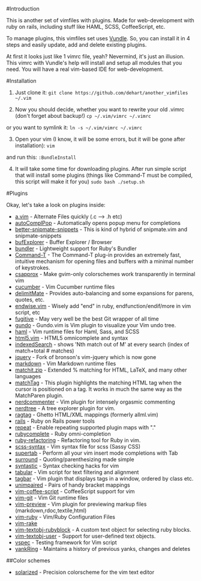 #Introduction

This is another set of vimfiles with plugins. Made for web-development with ruby on rails, including stuff like HAML, SCSS, CoffeeScript, etc.

To manage plugins, this vimfiles set uses [Vundle](https://github.com/gmarik/vundle). So, you can install it in 4 steps and easily update, add and delete existing plugins.

At first it looks just like 1 vimrc file, yeah? Nevermind, it's just an illusion. This vimrc with Vundle's help will install and setup all modules that you need. You will have a real vim-based IDE for web-development. 

#Installation

1. Just clone it:
`git clone https://github.com/dehart/another_vimfiles ~/.vim`

2. Now you should decide, whether you want to rewrite your old .vimrc (don't forget about backup!)
`cp ~/.vim/vimrc ~/.vimrc`

or you want to symlink it:
`ln -s ~/.vim/vimrc ~/.vimrc`

3. Open your vim (I know, it will be some errors, but it will be gone after installation):
`vim`

and run this:
`:BundleInstall`

4. It will take some time for downloading plugins. After run simple script that will install some plugins (things like Command-T must be compiled, this script will make it for you)
`sudo bash ./setup.sh`

#Plugins

Okay, let's take a look on plugins inside:

 - [a.vim](https://github.com/vim-scripts/a.vim) - Alternate Files quickly (.c --> .h etc)
 - [autoComplPop](https://github.com/vim-scripts/AutoComplPop) - Automatically opens popup menu for completions
 - [better-snipmate-snippets](https://github.com/bartekd/better-snipmate-snippets) - This is kind of hybrid of snipmate.vim and snipmate-snippets
 - [bufExplorer](https://github.com/vim-scripts/bufexplorer.zip) - Buffer Explorer / Browser
 - [bundler](https://github.com/tpope/vim-bundler) - Lightweight support for Ruby's Bundler
 - [Command-T](https://github.com/wincent/Command-T) - The Command-T plug-in provides an extremely fast, intuitive mechanism for
opening files and buffers with a minimal number of keystrokes.
 - [csapprox](https://github.com/godlygeek/csapprox) - Make gvim-only colorschemes work transparently in terminal vim
 - [cucumber](https://github.com/tpope/vim-cucumber) - Vim Cucumber runtime files
 - [delimitMate](https://github.com/vim-scripts/delimitMate.vim) - Provides auto-balancing and some expansions for parens, quotes, etc.
 - [endwise.vim](https://github.com/tpope/vim-endwise) - Wisely add "end" in ruby, endfunction/endif/more in vim script, etc
 - [fugitive](https://github.com/tpope/vim-fugitive) - May very well be the best Git wrapper of all time
 - [gundo](https://github.com/sjl/gundo.vim) - Gundo.vim is Vim plugin to visualize your Vim undo tree.
 - [haml](tpope/vim-haml) - Vim runtime files for Haml, Sass, and SCSS
 - [html5.vim](https://github.com/othree/html5.vim) - HTML5 omnicomplete and syntax
 - [indexedSearch](https://github.com/vim-scripts/IndexedSearch) - shows 'Nth match out of M' at every search (index of match+total # matches)
 - [jquery](https://github.com/itspriddle/vim-jquery) - Fork of bronson's vim-jquery which is now gone
 - [markdown](https://github.com/tpope/vim-markdown) - Vim Markdown runtime files
 - [matchit.zip](https://github.com/vim-scripts/matchit.zip) - Extended % matching for HTML, LaTeX, and many other languages
 - [matchTag](https://github.com/gregsexton/MatchTag) - This plugin highlights the matching HTML tag when the cursor is positioned on a tag. It works in much the same way as the MatchParen plugin.
 - [nerdcommenter](https://github.com/scrooloose/nerdcommenter) - Vim plugin for intensely orgasmic commenting
 - [nerdtree](https://github.com/scrooloose/nerdtree) - A tree explorer plugin for vim.
 - [ragtag](https://github.com/tpope/vim-ragtag) - Ghetto HTML/XML mappings (formerly allml.vim)
 - [rails](https://github.com/tpope/vim-rails) - Ruby on Rails power tools
 - [repeat](https://github.com/tpope/vim-repeat) - Enable repeating supported plugin maps with "."
 - [rubycomplete](https://github.com/vim-scripts/rubycomplete.vim) - Ruby omni-completion
 - [ruby-refactoring](https://github.com/ecomba/vim-ruby-refactoring) - Refactoring tool for Ruby in vim.
 - [scss-syntax](https://github.com/cakebaker/scss-syntax.vim) - Vim syntax file for scss (Sassy CSS)
 - [supertab](https://github.com/ervandew/supertab) - Perform all your vim insert mode completions with Tab
 - [surround](https://github.com/tpope/vim-surround) - Quoting/parenthesizing made simple
 - [syntastic](https://github.com/scrooloose/syntastic) - Syntax checking hacks for vim
 - [tabular](https://github.com/godlygeek/tabular) - Vim script for text filtering and alignment
 - [tagbar](https://github.com/majutsushi/tagbar) - Vim plugin that displays tags in a window, ordered by class etc.
 - [unimpaired](https://github.com/tpope/vim-unimpaired) - Pairs of handy bracket mappings
 - [vim-coffee-script](https://github.com/kchmck/vim-coffee-script) - CoffeeScript support for vim
 - [vim-git](https://github.com/tpope/vim-git) - Vim Git runtime files
 - [vim-preview](https://github.com/greyblake/vim-preview) - Vim plugin for previewing markup files (markdown,rdoc,textile,html)
 - [vim-ruby](https://github.com/vim-ruby/vim-ruby) - Vim/Ruby Configuration Files
 - [vim-rake](https://github.com/tpope/vim-rake)
 - [vim-textobj-rubyblock](https://github.com/nelstrom/vim-textobj-rubyblock) - A custom text object for selecting ruby blocks.
 - [vim-textobj-user](https://github.com/kana/vim-textobj-user) - Support for user-defined text objects. 
 - [vspec](https://github.com/kana/vim-vspec) - Testing framework for Vim script
 - [yankRing](https://github.com/vim-scripts/YankRing.vim) - Maintains a history of previous yanks, changes and deletes

 ##Color schemes
 - [solarized](https://github.com/altercation/vim-colors-solarized) - Precision colorscheme for the vim text editor
 
 
 